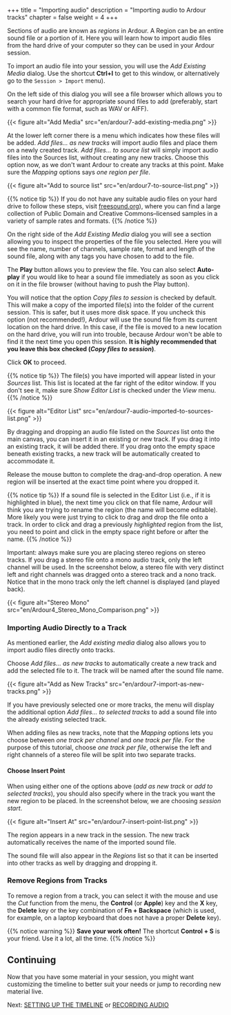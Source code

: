 +++
title = "Importing audio"
description = "Importing audio to Ardour tracks"
chapter = false
weight = 4
+++

Sections of audio are known as _regions_ in Ardour. A Region can be an entire
sound file or a portion of it. Here you will learn how to import audio files
from the hard drive of your computer so they can be used in your Ardour session.

To import an audio file into your session, you will use the _Add Existing Media_
 dialog. Use the shortcut **Ctrl+I** to get to this window, or alternatively go
to the `Session > Import` menu).

On the left side of this dialog you will see a file browser which allows you to
search your hard drive for appropriate sound files to add (preferably, start
with a common file format, such as WAV or AIFF).

{{< figure alt="Add Media" src="en/ardour7-add-existing-media.png" >}} 

At the lower left corner there is a menu which indicates how these files will
be added. _Add files… as new tracks_ will import audio files and place them on
a newly created track. _Add files… to source list_ will simply import audio
files into the Sources list, without creating any new tracks. Choose this
option now, as we don't want Ardour to create any tracks at this point. Make
sure the _Mapping_ options says _one region per file_.

{{< figure alt="Add to source list" src="en/ardour7-to-source-list.png" >}} 

{{% notice tip %}}
If you do not have any suitable audio files on your hard drive to follow these
steps, visit [freesound.org](http://www.freesound.org/)), where you can find a
large collection of Public Domain and Creative Commons–licensed samples in a
variety of sample rates and formats.
{{% /notice %}}

On the right side of the _Add Existing Media_ dialog you will see a section
allowing you to inspect the properties of the file you selected. Here you will
see the name, number of channels, sample rate, format and length of the sound
file, along with any tags you have chosen to add to the file.

The **Play** button allows you to preview the file. You can also select
**Auto-play** if you would like to hear a sound file immediately as soon as you
click on it in the file browser (without having to push the Play button).

You will notice that the option _Copy files to session_ is checked by default.
This will make a copy of the imported file(s) into the folder of the current
session. This is safer, but it uses more disk space. If you uncheck this option
(not recommended!), Ardour will use the sound file from its current location on
the hard drive. In this case, if the file is moved to a new location on the hard
drive, you will run into trouble, because Ardour won't be able to find it the
next time you open this session. **It is highly recommended that you leave this
box checked (_Copy files to session_)**. 

Click **OK** to proceed.

{{% notice tip %}}
The file(s) you have imported will appear listed in your _Sources_ list. This
list is located at the far right of the editor window. If you don't see it,
make sure _Show Editor List_ is checked under the _View_ menu.
{{% /notice %}}

{{< figure alt="Editor List" src="en/ardour7-audio-imported-to-sources-list.png" >}} 

By dragging and dropping an audio file listed on the _Sources_ list onto the
main canvas, you can insert it in an existing or new track. If you drag it into
an existing track, it will be added there. If you drag onto the empty space
beneath existing tracks, a new track will be automatically created to
accommodate it.

Release the mouse button to complete the drag-and-drop operation. A new region
will be inserted at the exact time point where you dropped it.

{{% notice tip %}}
If a sound file is selected in the Editor List (i.e., if it is highlighted in
blue), the next time you click on that file name, Ardour will think you are
trying to rename the region (the name will become editable). More likely you
were just trying to click to drag and drop the file onto a track. In order to
click and drag a previously _highlighted_ region from the list, you need to
point and click in the empty space right before or after the name.
{{% /notice %}}

Important: always make sure you are placing stereo regions on stereo tracks. If
you drag a stereo file onto a mono audio track, only the left channel will be
used. In the screenshot below, a stereo file with very distinct left and right
channels was dragged onto a stereo track and a nono track. Notice that in the
mono track only the left channel is displayed (and played back).  

{{< figure alt="Stereo Mono" src="en/Ardour4_Stereo_Mono_Comparison.png" >}} 

### Importing Audio Directly to a Track

As mentioned earlier, the _Add existing media_ dialog also allows you to import
audio files directly onto tracks.

Choose _Add files… as new tracks_ to automatically create a new track and add
the selected file to it. The track will be named after the sound file name.

{{< figure alt="Add as New Tracks" src="en/ardour7-import-as-new-tracks.png" >}} 

If you have previously selected one or more tracks, the menu will display the
additional option _Add files… to selected tracks_ to add a sound file into the
already existing selected track.

When adding files as new tracks, note that the _Mapping_ options lets you choose
between _one track per channel_ and _one track per file_. For the purpose of
this tutorial, choose _one track per file_, otherwise the left and right
channels of a stereo file will be split into two separate tracks.

#### Choose Insert Point

When using either one of the options above (_add as new track_ or _add to
selected tracks_), you should also specify where in the track you want the new
region to be placed. In the screenshot below, we are choosing _session start_.

{{< figure alt="Insert At" src="en/ardour7-insert-point-list.png" >}} 

The region appears in a new track in the session. The new track automatically
receives the name of the imported sound file.

The sound file will also appear in the _Regions_ list so that it can be inserted
into other tracks as well by dragging and dropping it.

### Remove Regions from Tracks

To remove a region from a track, you can select it with the mouse and use the
*Cut* function from the menu, the **Control** (or **Apple**) key and the **X**
key, the **Delete** key or the key combination of **Fn + Backspace** (which is
used, for example, on a laptop keyboard that does not have a proper **Delete**
key).

{{% notice warning %}}
**Save your work often!** The shortcut **Control + S** is your friend. Use it
a lot, all the time.
{{% /notice %}}

## Continuing

Now that you have some material in your session, you might want customizing the
timeline to better suit your needs or jump to recording new material live.

Next: [SETTING UP THE TIMELINE](../setting-up-the-timeline) or
[RECORDING AUDIO](../../recording-audio)
